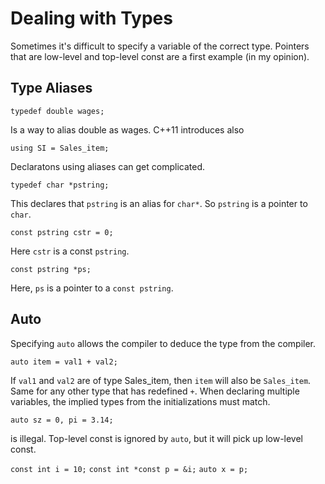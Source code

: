 # Dealing with Types

Sometimes it's difficult to specify a variable of the correct type. Pointers that are low-level and top-level const are a first example (in my opinion).

## Type Aliases

`typedef double wages;`

Is a way to alias double as wages. C++11 introduces also

`using SI = Sales_item;`

Declaratons using aliases can get complicated.

`typedef char *pstring;`

This declares that `pstring` is an alias for `char*`. So `pstring` is a pointer to `char`.

`const pstring cstr = 0;`

Here `cstr` is a const `pstring`.

`const pstring *ps;`

Here, `ps` is a pointer to a `const pstring`.

## Auto

Specifying `auto` allows the compiler to deduce the type from the compiler.

`auto item = val1 + val2;`

If `val1` and `val2` are of type Sales_item, then `item` will also be `Sales_item`. Same for any other type that has redefined `+`. When declaring multiple variables, the implied types from the initializations must match.

`auto sz = 0, pi = 3.14;`

is illegal. Top-level const is ignored by `auto`, but it will pick up low-level const.

`const int i = 10;`
`const int *const p = &i;`
`auto x = p;`